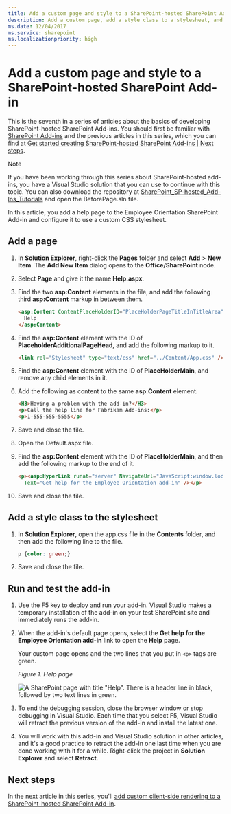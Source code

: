 ```yaml
---
title: Add a custom page and style to a SharePoint-hosted SharePoint Add-in
description: Add a custom page, add a style class to a stylesheet, and run and test the add-in.
ms.date: 12/04/2017
ms.service: sharepoint
ms.localizationpriority: high
---
```


# Add a custom page and style to a SharePoint-hosted SharePoint Add-in

This is the seventh in a series of articles about the basics of developing SharePoint-hosted SharePoint Add-ins. You should first be familiar with [SharePoint Add-ins](sharepoint-add-ins.md) and the previous articles in this series, which you can find at [Get started creating SharePoint-hosted SharePoint Add-ins | Next steps](get-started-creating-sharepoint-hosted-sharepoint-add-ins.md#next-steps).

> [!NOTE]
> If you have been working through this series about SharePoint-hosted add-ins, you have a Visual Studio solution that you can use to continue with this topic. You can also download the repository at [SharePoint_SP-hosted_Add-Ins_Tutorials](https://github.com/OfficeDev/SharePoint_SP-hosted_Add-Ins_Tutorials) and open the BeforePage.sln file.

In this article, you add a help page to the Employee Orientation SharePoint Add-in and configure it to use a custom CSS stylesheet.

## Add a page

1. In **Solution Explorer**, right-click the **Pages** folder and select **Add** > **New Item**. The **Add New Item** dialog opens to the **Office/SharePoint** node.

2. Select **Page** and give it the name **Help.aspx**.

3. Find the two **asp:Content** elements in the file, and add the following third **asp:Content** markup in between them.

    ```HTML
    <asp:Content ContentPlaceHolderID="PlaceHolderPageTitleInTitleArea" runat="server">
      Help
    </asp:Content>
    ```

4. Find the **asp:Content** element with the ID of **PlaceholderAdditionalPageHead**, and add the following markup to it.

    ```HTML
    <link rel="Stylesheet" type="text/css" href="../Content/App.css" />
    ```

5. Find the **asp:Content** element with the ID of **PlaceHolderMain**, and remove any child elements in it.

6. Add the following as content to the same **asp:Content** element.

    ```HTML
    <H3>Having a problem with the add-in?</H3>
    <p>Call the help line for Fabrikam Add-ins:</p>
    <p>1-555-555-5555</p>
    ```

7. Save and close the file.

8. Open the Default.aspx file.

9. Find the **asp:Content** element with the ID of **PlaceHolderMain**, and then add the following markup to the end of it.

    ```HTML
    <p><asp:HyperLink runat="server" NavigateUrl="JavaScript:window.location = _spPageContextInfo.webAbsoluteUrl + '/Pages/Help.aspx';"
      Text="Get help for the Employee Orientation add-in" /></p>
    ```

10. Save and close the file.

## Add a style class to the stylesheet

1. In **Solution Explorer**, open the app.css file in the **Contents** folder, and then add the following line to the file.

    ```css
    p {color: green;}
    ```

2. Save and close the file.

## Run and test the add-in

1. Use the F5 key to deploy and run your add-in. Visual Studio makes a temporary installation of the add-in on your test SharePoint site and immediately runs the add-in.

2. When the add-in's default page opens, select the **Get help for the Employee Orientation add-in** link to open the **Help** page.

   Your custom page opens and the two lines that you put in `<p>` tags are green.

   *Figure 1. Help page*

   ![A SharePoint page with title "Help". There is a header line in black, followed by two text lines in green.](../images/2df51ab0-5b24-4a37-8b6a-6e95dbb1aeaa.PNG)

3. To end the debugging session, close the browser window or stop debugging in Visual Studio. Each time that you select F5, Visual Studio will retract the previous version of the add-in and install the latest one.

4. You will work with this add-in and Visual Studio solution in other articles, and it's a good practice to retract the add-in one last time when you are done working with it for a while. Right-click the project in **Solution Explorer** and select **Retract**.

## Next steps

In the next article in this series, you'll [add custom client-side rendering to a SharePoint-hosted SharePoint Add-in](add-custom-client-side-rendering-to-a-sharepoint-hosted-sharepoint-add-in.md).
